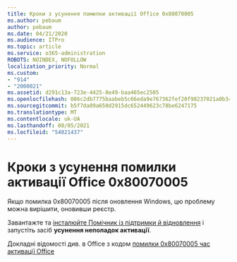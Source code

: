 ```yaml
---
title: Кроки з усунення помилки активації Office 0x80070005
ms.author: pebaum
author: pebaum
ms.date: 04/21/2020
ms.audience: ITPro
ms.topic: article
ms.service: o365-administration
ROBOTS: NOINDEX, NOFOLLOW
localization_priority: Normal
ms.custom:
- "914"
- "2000021"
ms.assetid: d291c13a-723e-4425-8e49-baa465ec2505
ms.openlocfilehash: 086c2db7775baabeb5c66eda9e767362fef20f98237021a0b348d8e5d50392b6
ms.sourcegitcommit: b5f7da89a650d2915dc652449623c78be6247175
ms.translationtype: MT
ms.contentlocale: uk-UA
ms.lasthandoff: 08/05/2021
ms.locfileid: "54021437"
---
```

# <a name="steps-to-resolve-office-activation-error-0x80070005"></a>Кроки з усунення помилки активації Office 0x80070005

Якщо помилка 0x80070005 після оновлення Windows, цю проблему можна вирішити, оновивши реєстр.
  
Завантажте та [інсталюйте Помічник із підтримки й відновлення](https://aka.ms/SARA-OfficeActivation-Alchemy) і запустіть засіб **усунення неполадок активації**.
  
Докладні відомості див. в Office з кодом [помилки 0x80070005 час активації Office](https://support.office.com/article/7aa7600f-df57-4aef-81d2-25509c66f865)
  